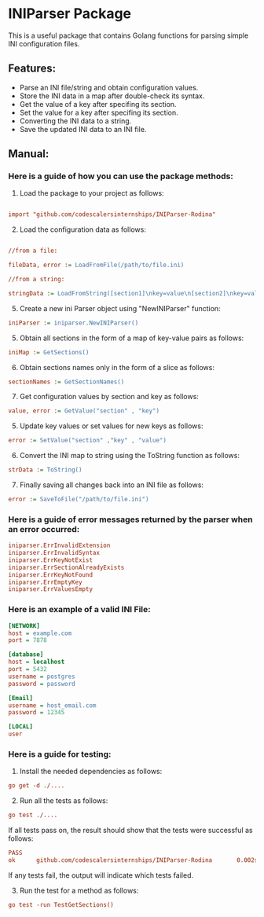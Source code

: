 # __INIParser Package__

This is a useful package that contains Golang functions for parsing simple INI configuration files.

## __Features:__
- Parse an INI file/string and obtain configuration values.
- Store the INI data in a map after double-check its syntax.
- Get the value of a key after specifing its section.
- Set the value for a key after specifing its section.
- Converting the INI data to a string.
- Save the updated INI data to an INI file.


## __Manual:__

### __Here is a guide of how you can use the package methods:__


1. Load the package to your project as follows:
```ini

import "github.com/codescalersinternships/INIParser-Rodina"
```

2. Load the configuration data as follows:
```ini

//from a file:

fileData, error := LoadFromFile(/path/to/file.ini)

//from a string:

stringData := LoadFromString([section1]\nkey=value\n[section2]\nkey=value\n..etc)
```

5. Create a new ini Parser object using "NewINIParser" function:
```ini
iniParser := iniparser.NewINIParser()
```

5. Obtain all sections in the form of a map of key-value pairs as follows:
```ini
iniMap := GetSections()
```

6. Obtain sections names only in the form of a slice as follows:
```ini
sectionNames := GetSectionNames()
```

7. Get configuration values by section and key as follows:
```ini
value, error := GetValue("section" , "key")
```

5. Update key values or set values for new keys as follows:
```ini
error := SetValue("section" ,"key" , "value")
```

6. Convert the INI map to string using the ToString function as follows:
```ini
strData := ToString()
```

7. Finally saving all changes back into an INI file as follows:
```ini
error := SaveToFile("/path/to/file.ini")
```

### __Here is a guide of error messages returned by the parser when an error occurred:__
```ini
iniparser.ErrInvalidExtension
iniparser.ErrInvalidSyntax
iniparser.ErrKeyNotExist
iniparser.ErrSectionAlreadyExists
iniparser.ErrKeyNotFound
iniparser.ErrEmptyKey 
iniparser.ErrValuesEmpty
```

### __Here is an example of a valid INI File:__

```ini
[NETWORK]
host = example.com
port = 7878

[database]
host = localhost
port = 5432
username = postgres
password = password

[Email]
username = host_email.com
password = 12345

[LOCAL]
user
```


### __Here is a guide for testing:__

1. Install the needed dependencies as follows:
```ini
go get -d ./....
```

2. Run all the tests as follows: 
```ini
go test ./....
```
If all tests pass on, the result should show that the tests were successful as follows:
```ini
PASS
ok      github.com/codescalersinternships/INIParser-Rodina       0.002s
```
If any tests fail, the output will indicate which tests failed.

3. Run the test for a method as follows:
```ini
go test -run TestGetSections()
```

